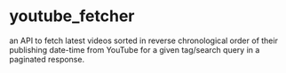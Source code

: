 # youtube_fetcher
an API to fetch latest videos sorted in reverse chronological order of their publishing date-time from YouTube for a given tag/search query in a paginated response.

